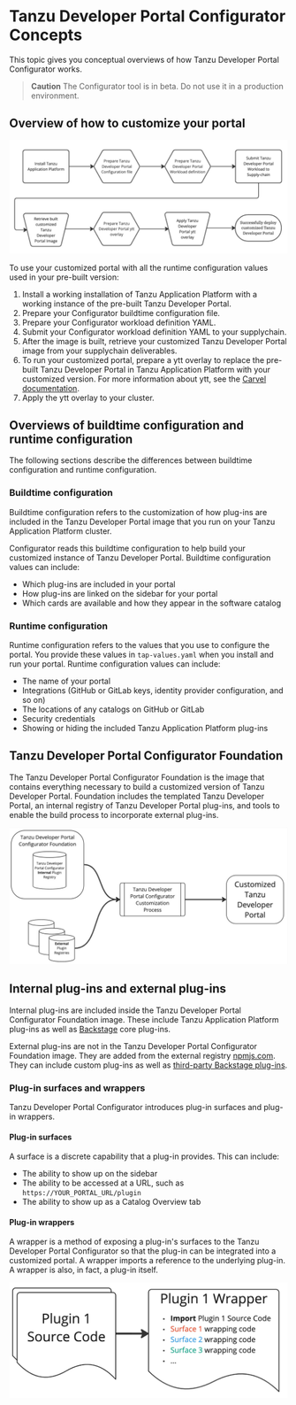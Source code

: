 # Tanzu Developer Portal Configurator Concepts

This topic gives you conceptual overviews of how Tanzu Developer Portal Configurator works.

> **Caution** The Configurator tool is in beta. Do not use it in a production environment.

## <a id="customize"></a> Overview of how to customize your portal

![Tanzu Developer Portal customization flowchart. It starts with installing Tanzu Application Platform and finishes with portal deployment.](images/tdp-install-flowchart.png)

To use your customized portal with all the runtime configuration values used in your pre-built
version:

1. Install a working installation of Tanzu Application Platform with a working instance of the
   pre-built Tanzu Developer Portal.
1. Prepare your Configurator buildtime configuration file.
1. Prepare your Configurator workload definition YAML.
1. Submit your Configurator workload definition YAML to your supplychain.
1. After the image is built, retrieve your customized Tanzu Developer Portal image from your
   supplychain deliverables.
1. To run your customized portal, prepare a ytt overlay to replace the pre-built Tanzu Developer Portal
   in Tanzu Application Platform with your customized version. For more information about ytt, see the
   [Carvel documentation](https://carvel.dev/ytt/).
1. Apply the ytt overlay to your cluster.

## <a id="buildtime-and-runtime"></a> Overviews of buildtime configuration and runtime configuration

The following sections describe the differences between buildtime configuration and runtime
configuration.

### <a id="buildtime"></a> Buildtime configuration

Buildtime configuration refers to the customization of how plug-ins are included in the
Tanzu Developer Portal image that you run on your Tanzu Application Platform cluster.

Configurator reads this buildtime configuration to help build your customized instance of
Tanzu Developer Portal. Buildtime configuration values can include:

- Which plug-ins are included in your portal
- How plug-ins are linked on the sidebar for your portal
- Which cards are available and how they appear in the software catalog

### <a id="runtime"></a> Runtime configuration

Runtime configuration refers to the values that you use to configure the portal. You provide these
values in `tap-values.yaml` when you install and run your portal. Runtime configuration values can
include:

- The name of your portal
- Integrations (GitHub or GitLab keys, identity provider configuration, and so on)
- The locations of any catalogs on GitHub or GitLab
- Security credentials
- Showing or hiding the included Tanzu Application Platform plug-ins

## <a id="foundation"></a> Tanzu Developer Portal Configurator Foundation

The Tanzu Developer Portal Configurator Foundation is the image that contains everything necessary
to build a customized version of Tanzu Developer Portal. Foundation includes the templated
Tanzu Developer Portal, an internal registry of Tanzu Developer Portal plug-ins, and tools to enable
the build process to incorporate external plug-ins.

![Diagram of Tanzu Developer Portal Foundation, the included internal plug-in registry, and the customization process.](images/foundation-internal-external-plugins.png)

## <a id="plug-ins"></a> Internal plug-ins and external plug-ins

Internal plug-ins are included inside the Tanzu Developer Portal Configurator Foundation image.
These include Tanzu Application Platform plug-ins as well as [Backstage](https://backstage.io) core
plug-ins.

External plug-ins are not in the Tanzu Developer Portal Configurator Foundation image. They are added
from the external registry [npmjs.com](https://www.npmjs.com/). They can include custom plug-ins as well as
[third-party Backstage plug-ins](https://backstage.io/plugins/).

### <a id="surfaces-and-wrappers"></a> Plug-in surfaces and wrappers

Tanzu Developer Portal Configurator introduces plug-in surfaces and plug-in wrappers.

#### <a id="surfaces"></a> Plug-in surfaces

A surface is a discrete capability that a plug-in provides. This can include:

- The ability to show up on the sidebar
- The ability to be accessed at a URL, such as `https://YOUR_PORTAL_URL/plugin`
- The ability to show up as a Catalog Overview tab

#### <a id="wrappers"></a> Plug-in wrappers

A wrapper is a method of exposing a plug-in's surfaces to the Tanzu Developer Portal Configurator so
that the plug-in can be integrated into a customized portal. A wrapper imports a reference to the
underlying plug-in. A wrapper is also, in fact, a plug-in itself.

![Diagram showing that the source code for a plug-in is associated with the wrapper for that plug-in.](images/plugin-surfaces-and-wrappers.png)